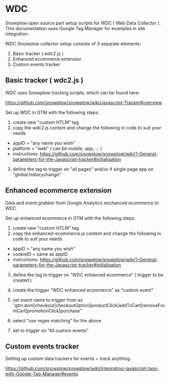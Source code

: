 # WDC
Snowplow open source part setup scripts for WDC ( Web Data Collector ). This documentation uses Google Tag Manager for examples in site integration.

WDC Snowplow collector setup consists of 3 separate elements:
1. Basic tracker ( wdc2.js )
2. Enhanced ecommerce extension
3. Custom events tracker

## Basic tracker ( wdc2.js )

WDC uses Snowplow tracking scripts, which can be found here:

https://github.com/snowplow/snowplow/wiki/Javascript-Tracker#overview 

Set up WDC in GTM with the following steps:
1. create new "custom HTLM" tag
2. copy the wdc2.js content and change the following in code to suit your needs
  - appID = "any name you wish"
  - platform = "web" ( can be mobile, app, ... )
  - instructions: https://github.com/snowplow/snowplow/wiki/1-General-parameters-for-the-Javascript-tracker#initialisation
3. define the tag to trigger on "all pages" and/or if single page app on "global.historychange"

## Enhanced ecommerce extension

Data and event grabber from Google Analytics enchanced ecommerce to WDC.

Set up enhanced ecommerce in GTM with the following steps:
1. create new "custom HTLM" tag
2. copy the enhanced-ecommerce.js content and change the following in code to suit your needs
  - appID = "any name you wish"
  - cookieID = same as appID
  - instructions: https://github.com/snowplow/snowplow/wiki/1-General-parameters-for-the-Javascript-tracker#initialisation
3. define the tag to trigger on "WDC enhanced ecommerce" ( trigger to be created )

4. create the trigger "WDC enhanced ecommerce" as "custom event"
5. set event name to trigger from as "gtm.dom|checkout|checkoutOption|productClick|addToCart|removeFromCart|promotionClick|purchase"
6. select "use regex matching" for the above
7. set to trigger on "All custom events"

## Custom events tracker 

Setting up custom data trackers for events = track anything.

https://github.com/snowplow/snowplow/wiki/Integrating-javascript-tags-with-Google-Tag-Manager#events

